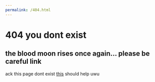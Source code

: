 ```yaml
---
permalink: /404.html
---
```

# 404 you dont exist

## the blood moon rises once again... please be careful link

ack this page dont exist [this](https://crazynoob458.github.io/) should help uwu
